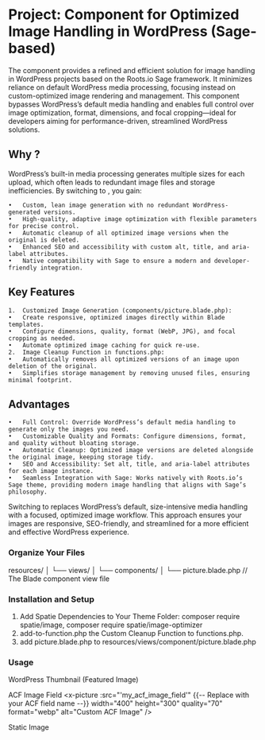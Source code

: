 # Project: <x-picture> Component for Optimized Image Handling in WordPress (Sage-based)
The <x-picture> component provides a refined and efficient solution for image handling in WordPress projects based on the Roots.io Sage framework. It minimizes reliance on default WordPress media processing, focusing instead on custom-optimized image rendering and management. This component bypasses WordPress’s default media handling and enables full control over image optimization, format, dimensions, and focal cropping—ideal for developers aiming for performance-driven, streamlined WordPress solutions.

## Why <x-picture>?

WordPress’s built-in media processing generates multiple sizes for each upload, which often leads to redundant image files and storage inefficiencies. By switching to <x-picture>, you gain:

	•	Custom, lean image generation with no redundant WordPress-generated versions.
	•	High-quality, adaptive image optimization with flexible parameters for precise control.
	•	Automatic cleanup of all optimized image versions when the original is deleted.
	•	Enhanced SEO and accessibility with custom alt, title, and aria-label attributes.
	•	Native compatibility with Sage to ensure a modern and developer-friendly integration.

## Key Features

	1.	Customized Image Generation (components/picture.blade.php):
	•	Create responsive, optimized images directly within Blade templates.
	•	Configure dimensions, quality, format (WebP, JPG), and focal cropping as needed.
	•	Automate optimized image caching for quick re-use.
	2.	Image Cleanup Function in functions.php:
	•	Automatically removes all optimized versions of an image upon deletion of the original.
	•	Simplifies storage management by removing unused files, ensuring minimal footprint.

## Advantages

	•	Full Control: Override WordPress’s default media handling to generate only the images you need.
	•	Customizable Quality and Formats: Configure dimensions, format, and quality without bloating storage.
	•	Automatic Cleanup: Optimized image versions are deleted alongside the original image, keeping storage tidy.
	•	SEO and Accessibility: Set alt, title, and aria-label attributes for each image instance.
	•	Seamless Integration with Sage: Works natively with Roots.io’s Sage theme, providing modern image handling that aligns with Sage’s philosophy.

Switching to <x-picture> replaces WordPress’s default, size-intensive media handling with a focused, optimized image workflow. This approach ensures your images are responsive, SEO-friendly, and streamlined for a more efficient and effective WordPress experience.

### Organize Your Files
resources/
│   └── views/
│       └── components/
│           └── picture.blade.php    // The Blade component view file


### Installation and Setup

1. Add Spatie Dependencies to Your Theme Folder: composer require spatie/image, composer require spatie/image-optimizer
1. add-to-function.php the Custom Cleanup Function to functions.php.
2. add picture.blade.php to resources/views/component/picture.blade.php 

### Usage
WordPress Thumbnail (Featured Image)

<x-picture 
    :src="get_post_thumbnail_id()" 
    width="800" 
    height="600" 
    quality="80" 
    format="jpg" 
    alt="Featured Image"
/>


ACF Image Field
<x-picture 
    :src="'my_acf_image_field'"  {{-- Replace with your ACF field name --}}
    width="400" 
    height="300" 
    quality="70" 
    format="webp" 
    alt="Custom ACF Image"
/>

Static Image
<x-picture 
    src="https://yourwebsite.com/wp-content/uploads/2024/10/static-image.jpg" 
    width="600" 
    height="400" 
    quality="90" 
    format="png" 
    alt="Static Image"
/>

